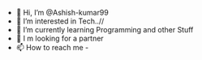 - 👋 Hi, I’m @Ashish-kumar99
- 👀 I’m interested in Tech..//
- 🌱 I’m currently learning Programming and other Stuff
- 💞️ I m looking for a partner
- 📫 How to reach me - 

<!---
Ashish-kumar99/Ashish-kumar99 is a ✨ special ✨ repository because its `README.md` (this file) appears on your GitHub profile.
You can click the Preview link to take a look at your changes.
--->
